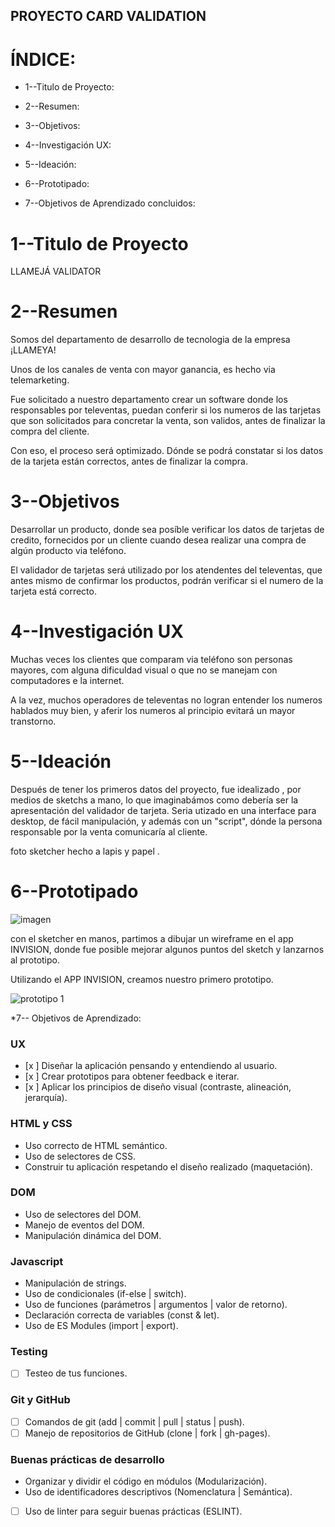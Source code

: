 ## PROYECTO CARD VALIDATION ##

# ÍNDICE:

* 1--Titulo de Proyecto:

* 2--Resumen:

* 3--Objetivos:

* 4--Investigación UX:

* 5--Ideación:

* 6--Prototipado:

* 7--Objetivos de Aprendizado concluidos:

 


 # 1--Titulo de Proyecto

 LLAMEJÁ VALIDATOR

 # 2--Resumen

 Somos del departamento de desarrollo de tecnologia de la empresa ¡LLAMEYA!

Unos de los canales de venta con mayor ganancia, es hecho via telemarketing.

Fue solicitado a nuestro departamento crear un software donde los responsables por televentas, puedan conferir si los numeros de las tarjetas que son solicitados para concretar la venta, son validos, antes de finalizar la compra del cliente.

Con eso, el proceso será optimizado. Dónde se podrá constatar si los datos de la tarjeta están correctos, antes de finalizar la compra.

# 3--Objetivos

Desarrollar un producto, donde sea posíble verificar los datos de tarjetas de credito, fornecidos por un cliente cuando desea realizar una compra de algún producto via teléfono.

El validador de tarjetas será utilizado por los atendentes del televentas, que antes mismo de confirmar los productos, podrán verificar si el numero de la tarjeta está correcto.


# 4--Investigación UX

Muchas veces los clientes que comparam via teléfono son personas mayores, com alguna dificuldad visual o que no se manejam con computadores e la internet.

A la vez, muchos operadores de televentas no logran entender los numeros hablados muy bien, y aferir los numeros al principio evitará un mayor transtorno.


# 5--Ideación

Después de tener los primeros datos del proyecto, fue idealizado , por medios de sketchs a mano, lo que imaginabámos como debería ser la apresentación del validador de tarjeta. Seria utizado en una interface para desktop, de fácil manipulación, y además con un "script", dónde la persona responsable por la venta comunicaría al cliente.

foto sketcher hecho a lapis y papel .



# 6--Prototipado

![imagen](../img/wireframe1.png)

con el sketcher en manos, partimos a dibujar un wireframe en el app INVISION,  donde fue posible  mejorar algunos puntos del sketch y lanzarnos al prototipo.



Utilizando el APP INVISION, creamos nuestro primero prototipo.

![prototipo 1](https://fabiane291316.invisionapp.com/public/share/QV176G8YJ6#screens/478596646)

*7-- Objetivos de Aprendizado:


### UX

- [x ] Diseñar la aplicación pensando y entendiendo al usuario.
- [x ] Crear prototipos para obtener feedback e iterar.
- [x ] Aplicar los principios de diseño visual (contraste, alineación, jerarquía).

### HTML y CSS

-  Uso correcto de HTML semántico.
-  Uso de selectores de CSS.
-  Construir tu aplicación respetando el diseño realizado (maquetación).

### DOM

-  Uso de selectores del DOM.
-  Manejo de eventos del DOM.
-  Manipulación dinámica del DOM.

### Javascript

-  Manipulación de strings.
-  Uso de condicionales (if-else | switch).
-  Uso de funciones (parámetros | argumentos | valor de retorno).
-  Declaración correcta de variables (const & let).
-  Uso de ES Modules (import | export).

### Testing
- [ ] Testeo de tus funciones.

### Git y GitHub
- [ ] Comandos de git (add | commit | pull | status | push).
- [ ] Manejo de repositorios de GitHub (clone | fork | gh-pages).

### Buenas prácticas de desarrollo
-  Organizar y dividir el código en módulos (Modularización).
-  Uso de identificadores descriptivos (Nomenclatura | Semántica).
- [ ] Uso de linter para seguir buenas prácticas (ESLINT).